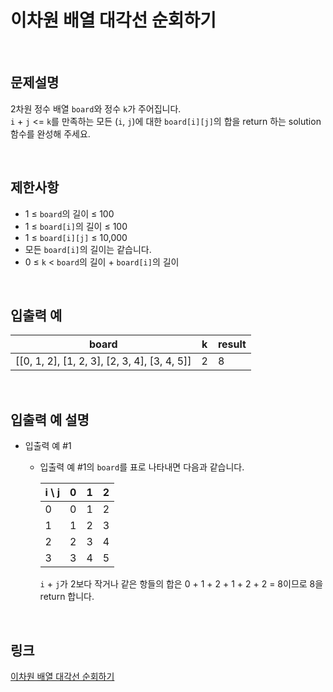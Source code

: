 # 이차원 배열 대각선 순회하기

<br>

## 문제설명
2차원 정수 배열 `board`와 정수 `k`가 주어집니다.<br>
`i` + `j` <= `k`를 만족하는 모든 (`i`, `j`)에 대한 `board[i][j]`의 합을 return 하는 solution 함수를 완성해 주세요.

<br>

## 제한사항
- 1 ≤ `board`의 길이 ≤ 100
- 1 ≤ `board[i]`의 길이 ≤ 100
- 1 ≤ `board[i][j]` ≤ 10,000
- 모든 `board[i]`의 길이는 같습니다.
- 0 ≤ `k` < `board`의 길이 + `board[i]`의 길이

<br>

## 입출력 예
| board | k | result |
|---|---|---|
| [[0, 1, 2], [1, 2, 3], [2, 3, 4], [3, 4, 5]] | 2 | 8 |

<br>

## 입출력 예 설명
- 입출력 예 #1
    - 입출력 예 #1의 `board`를 표로 나타내면 다음과 같습니다.

        | i \ j | 0 | 1 | 2 |
        |---|---|---|---|
        | 0 | 0 | 1 | 2 |
        | 1 | 1 | 2 | 3 |
        | 2 | 2 | 3 | 4 |
        | 3 | 3 | 4 | 5 |

        `i` + `j`가 2보다 작거나 같은 항들의 합은 0 + 1 + 2 + 1 + 2 + 2 = 8이므로 8을 return 합니다.

<br>

## 링크
[이차원 배열 대각선 순회하기](https://school.programmers.co.kr/learn/courses/30/lessons/181829)
